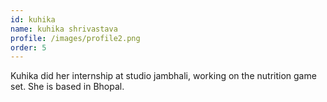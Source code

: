 ```yaml
---
id: kuhika
name: kuhika shrivastava
profile: /images/profile2.png
order: 5
---
```

Kuhika did her internship at studio jambhali, working on the nutrition game set. She is based in Bhopal.